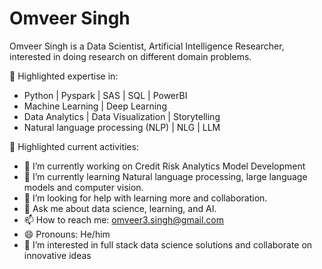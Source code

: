 # Omveer Singh

Omveer Singh is a Data Scientist, Artificial Intelligence Researcher, interested in doing research on different domain problems.

📌 Highlighted expertise in:

- Python | Pyspark | SAS | SQL | PowerBI
- Machine Learning | Deep Learning
- Data Analytics | Data Visualization | Storytelling 
- Natural language processing (NLP) | NLG | LLM


📌 Highlighted current activities:

- 🔭 I’m currently working on Credit Risk Analytics Model Development
- 🌱 I’m currently learning Natural language processing, large language models and computer vision.
- 🤔 I’m looking for help with learning more and collaboration.
- 💬 Ask me about data science, learning, and AI.
- 📫 How to reach me: omveer3.singh@gmail.com
- 😄 Pronouns: He/him
- 👀 I’m interested in full stack data science solutions and collaborate on innovative ideas

<!---
omveersinghiitdelhi/omveersinghiitdelhi is a ✨ special ✨ repository because its `README.md` (this file) appears on your GitHub profile.
You can click the Preview link to take a look at your changes.
--->
